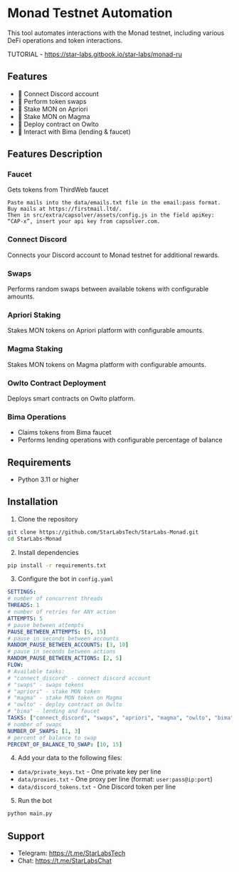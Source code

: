# Monad Testnet Automation

This tool automates interactions with the Monad testnet, including various DeFi operations and token interactions.

TUTORIAL - https://star-labs.gitbook.io/star-labs/monad-ru

## Features
- 🌊 Connect Discord account
- 💱 Perform token swaps
- 🏦 Stake MON on Apriori
- 🌋 Stake MON on Magma
- 🦉 Deploy contract on Owlto
- 💎 Interact with Bima (lending & faucet)

## Features Description

### Faucet
Gets tokens from ThirdWeb faucet
```
Paste mails into the data/emails.txt file in the email:pass format. 
Buy mails at https://firstmail.ltd/.
Then in src/extra/capsolver/assets/config.js in the field apiKey: “CAP-x”, insert your api key from capsolver.com.
```

### Connect Discord
Connects your Discord account to Monad testnet for additional rewards.

### Swaps
Performs random swaps between available tokens with configurable amounts.

### Apriori Staking
Stakes MON tokens on Apriori platform with configurable amounts.

### Magma Staking
Stakes MON tokens on Magma platform with configurable amounts.

### Owlto Contract Deployment
Deploys smart contracts on Owlto platform.

### Bima Operations
- Claims tokens from Bima faucet
- Performs lending operations with configurable percentage of balance

## Requirements
- Python 3.11 or higher

## Installation

1. Clone the repository
```bash
git clone https://github.com/StarLabsTech/StarLabs-Monad.git
cd StarLabs-Monad
```

2. Install dependencies
```bash
pip install -r requirements.txt
```

3. Configure the bot in `config.yaml`

```yaml
SETTINGS:
# number of concurrent threads
THREADS: 1
# number of retries for ANY action
ATTEMPTS: 5
# pause between attempts
PAUSE_BETWEEN_ATTEMPTS: [5, 15]
# pause in seconds between accounts
RANDOM_PAUSE_BETWEEN_ACCOUNTS: [3, 10]
# pause in seconds between actions
RANDOM_PAUSE_BETWEEN_ACTIONS: [2, 5]
FLOW:
# Available tasks:
# "connect_discord" - connect discord account
# "swaps" - swaps tokens
# "apriori" - stake MON token
# "magma" - stake MON token on Magma
# "owlto" - deploy contract on Owlto
# "bima" - lending and faucet
TASKS: ["connect_discord", "swaps", "apriori", "magma", "owlto", "bima"]
# number of swaps
NUMBER_OF_SWAPS: [1, 3]
# percent of balance to swap
PERCENT_OF_BALANCE_TO_SWAP: [10, 15]

```

4. Add your data to the following files:
- `data/private_keys.txt` - One private key per line
- `data/proxies.txt` - One proxy per line (format: `user:pass@ip:port`)
- `data/discord_tokens.txt` - One Discord token per line


5. Run the bot
```bash
python main.py
```

## Support
- Telegram: https://t.me/StarLabsTech
- Chat: https://t.me/StarLabsChat
